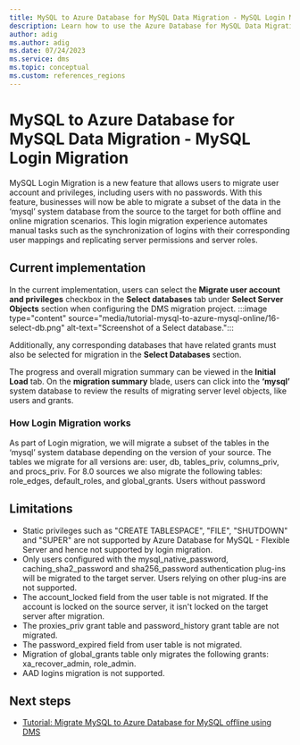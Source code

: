 ```yaml
---
title: MySQL to Azure Database for MySQL Data Migration - MySQL Login Migration
description: Learn how to use the Azure Database for MySQL Data Migration - MySQL Login Migration 
author: adig
ms.author: adig
ms.date: 07/24/2023
ms.service: dms
ms.topic: conceptual
ms.custom: references_regions
---
```


# MySQL to Azure Database for MySQL Data Migration - MySQL Login Migration

MySQL Login Migration is a new feature that allows users to migrate user account and privileges, including users with no passwords. With this feature, businesses will now be able to migrate a subset of the data in the ‘mysql’ system database from the source to the target for both offline and online migration scenarios. This login migration experience automates manual tasks such as the synchronization of logins with their corresponding user mappings and replicating server permissions and server roles.

## Current implementation

In the current implementation, users can select the **Migrate user account and privileges** checkbox in the **Select databases** tab under **Select Server Objects** section when configuring the DMS migration project.
:::image type="content" source="media/tutorial-mysql-to-azure-mysql-online/16-select-db.png" alt-text="Screenshot of a Select database.":::

Additionally, any corresponding databases that have related grants must also be selected for migration in the **Select Databases** section.

The progress and overall migration summary can be viewed in the **Initial Load** tab. On the **migration summary** blade, users can click into the **‘mysql’** system database to review the results of migrating server level objects, like users and grants.

### How Login Migration works

As part of Login migration, we will migrate a subset of the tables in the ‘mysql’ system database depending on the version of your source. The tables we migrate for all versions are: user, db, tables_priv, columns_priv, and procs_priv. For 8.0 sources we also migrate the following tables: role_edges, default_roles, and global_grants.
Users without password

## Limitations

* Static privileges such as "CREATE TABLESPACE", "FILE", "SHUTDOWN" and "SUPER" are not supported by Azure Database for MySQL - Flexible Server and hence not supported by login migration.
* Only users configured with the mysql_native_password, caching_sha2_password and sha256_password authentication plug-ins will be migrated to the target server. Users relying on other plug-ins are not supported.
* The account_locked field from the user table is not migrated. If the account is locked on the source server, it isn't locked on the target server after migration.
* The proxies_priv grant table and password_history grant table are not migrated.
* The password_expired field from user table is not migrated.
* Migration of global_grants table only migrates the following grants: xa_recover_admin, role_admin.
* AAD logins migration is not supported.

## Next steps

* [Tutorial: Migrate MySQL to Azure Database for MySQL offline using DMS](tutorial-mysql-azure-mysql-offline-portal.md)
